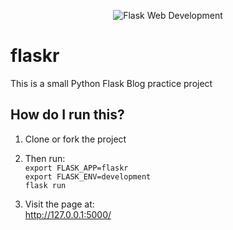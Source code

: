 <p align="center">
  <img src="https://de.wikipedia.org/wiki/Flask#/media/Datei:Flask_logo.svg" alt="Flask Web Development"/>
</p>

# flaskr
This is a small Python Flask Blog practice project

## How do I run this?

1. Clone or fork the project    
2. Then run:    
`export FLASK_APP=flaskr`      
`export FLASK_ENV=development`     
`flask run`    

3. Visit the page at:    
http://127.0.0.1:5000/

